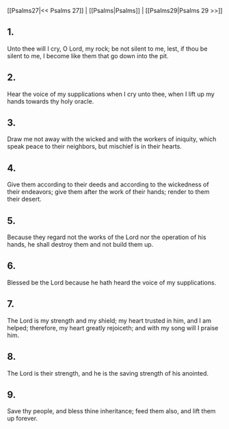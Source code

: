 [[Psalms27|<< Psalms 27]] | [[Psalms|Psalms]] | [[Psalms29|Psalms 29 >>]]
## 1.
Unto thee will I cry, O Lord, my rock; be not silent to me, lest, if thou be silent to me, I become like them that go down into the pit.
## 2.
Hear the voice of my supplications when I cry unto thee, when I lift up my hands towards thy holy oracle.
## 3.
Draw me not away with the wicked and with the workers of iniquity, which speak peace to their neighbors, but mischief is in their hearts.
## 4.
Give them according to their deeds and according to the wickedness of their endeavors; give them after the work of their hands; render to them their desert.
## 5.
Because they regard not the works of the Lord nor the operation of his hands, he shall destroy them and not build them up.
## 6.
Blessed be the Lord because he hath heard the voice of my supplications.
## 7.
The Lord is my strength and my shield; my heart trusted in him, and I am helped; therefore, my heart greatly rejoiceth; and with my song will I praise him.
## 8.
The Lord is their strength, and he is the saving strength of his anointed.
## 9.
Save thy people, and bless thine inheritance; feed them also, and lift them up forever.


